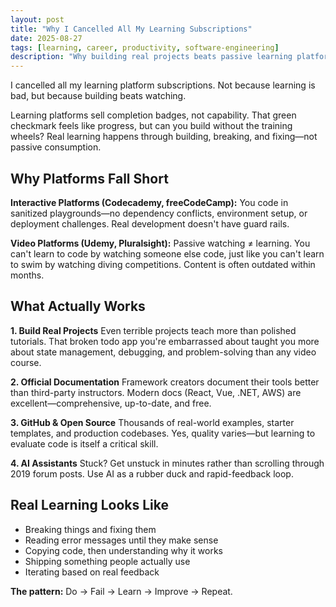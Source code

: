 ```yaml
---
layout: post
title: "Why I Cancelled All My Learning Subscriptions"
date: 2025-08-27
tags: [learning, career, productivity, software-engineering]
description: "Why building real projects beats passive learning platforms, and how to learn software development more effectively through practice and documentation."
---
```


I cancelled all my learning platform subscriptions. Not because learning is bad, but because building beats watching.

Learning platforms sell completion badges, not capability. That green checkmark feels like progress, but can you build without the training wheels? Real learning happens through building, breaking, and fixing—not passive consumption.

## Why Platforms Fall Short

**Interactive Platforms (Codecademy, freeCodeCamp):** You code in sanitized playgrounds—no dependency conflicts, environment setup, or deployment challenges. Real development doesn't have guard rails.

**Video Platforms (Udemy, Pluralsight):** Passive watching ≠ learning. You can't learn to code by watching someone else code, just like you can't learn to swim by watching diving competitions. Content is often outdated within months.

## What Actually Works

**1. Build Real Projects**
Even terrible projects teach more than polished tutorials. That broken todo app you're embarrassed about taught you more about state management, debugging, and problem-solving than any video course.

**2. Official Documentation**
Framework creators document their tools better than third-party instructors. Modern docs (React, Vue, .NET, AWS) are excellent—comprehensive, up-to-date, and free.

**3. GitHub & Open Source**
Thousands of real-world examples, starter templates, and production codebases. Yes, quality varies—but learning to evaluate code is itself a critical skill.

**4. AI Assistants**
Stuck? Get unstuck in minutes rather than scrolling through 2019 forum posts. Use AI as a rubber duck and rapid-feedback loop.

## Real Learning Looks Like

- Breaking things and fixing them
- Reading error messages until they make sense
- Copying code, then understanding why it works
- Shipping something people actually use
- Iterating based on real feedback

**The pattern:** Do → Fail → Learn → Improve → Repeat.